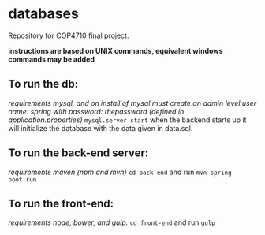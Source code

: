 # databases
Repository for COP4710 final project.

**instructions are based on UNIX commands, equivalent windows commands may be added**

To run the db:
--------------
*requirements mysql, and on install of mysql must create an admin level user name: spring with password: thepassword (defined in application.properties)*
`mysql.server start`
when the backend starts up it will initialize the database with the data given in data.sql.

To run the back-end server:
---------------------------
*requirements maven (npm and mvn)*
`cd back-end` and run `mvn spring-boot:run`

To run the front-end:
---------------------
*requirements node, bower, and gulp.*
`cd front-end` and run `gulp`
